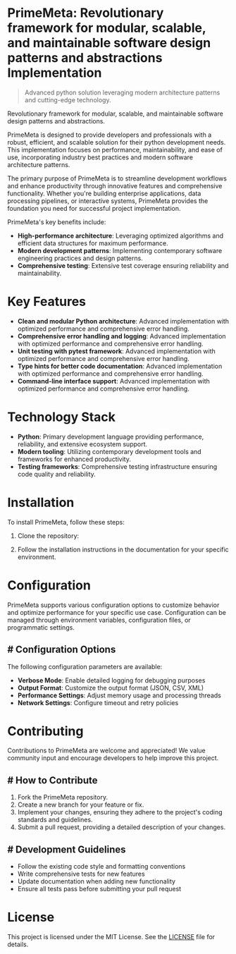 <!-- fallback_PrimeMeta_20250802100427_20582 -->

# PrimeMeta: Revolutionary framework for modular, scalable, and maintainable software design patterns and abstractions Implementation
> Advanced python solution leveraging modern architecture patterns and cutting-edge technology.

Revolutionary framework for modular, scalable, and maintainable software design patterns and abstractions.

PrimeMeta is designed to provide developers and professionals with a robust, efficient, and scalable solution for their python development needs. This implementation focuses on performance, maintainability, and ease of use, incorporating industry best practices and modern software architecture patterns.

The primary purpose of PrimeMeta is to streamline development workflows and enhance productivity through innovative features and comprehensive functionality. Whether you're building enterprise applications, data processing pipelines, or interactive systems, PrimeMeta provides the foundation you need for successful project implementation.

PrimeMeta's key benefits include:

* **High-performance architecture**: Leveraging optimized algorithms and efficient data structures for maximum performance.
* **Modern development patterns**: Implementing contemporary software engineering practices and design patterns.
* **Comprehensive testing**: Extensive test coverage ensuring reliability and maintainability.

# Key Features

* **Clean and modular Python architecture**: Advanced implementation with optimized performance and comprehensive error handling.
* **Comprehensive error handling and logging**: Advanced implementation with optimized performance and comprehensive error handling.
* **Unit testing with pytest framework**: Advanced implementation with optimized performance and comprehensive error handling.
* **Type hints for better code documentation**: Advanced implementation with optimized performance and comprehensive error handling.
* **Command-line interface support**: Advanced implementation with optimized performance and comprehensive error handling.

# Technology Stack

* **Python**: Primary development language providing performance, reliability, and extensive ecosystem support.
* **Modern tooling**: Utilizing contemporary development tools and frameworks for enhanced productivity.
* **Testing frameworks**: Comprehensive testing infrastructure ensuring code quality and reliability.

# Installation

To install PrimeMeta, follow these steps:

1. Clone the repository:


2. Follow the installation instructions in the documentation for your specific environment.

# Configuration

PrimeMeta supports various configuration options to customize behavior and optimize performance for your specific use case. Configuration can be managed through environment variables, configuration files, or programmatic settings.

## # Configuration Options

The following configuration parameters are available:

* **Verbose Mode**: Enable detailed logging for debugging purposes
* **Output Format**: Customize the output format (JSON, CSV, XML)
* **Performance Settings**: Adjust memory usage and processing threads
* **Network Settings**: Configure timeout and retry policies

# Contributing

Contributions to PrimeMeta are welcome and appreciated! We value community input and encourage developers to help improve this project.

## # How to Contribute

1. Fork the PrimeMeta repository.
2. Create a new branch for your feature or fix.
3. Implement your changes, ensuring they adhere to the project's coding standards and guidelines.
4. Submit a pull request, providing a detailed description of your changes.

## # Development Guidelines

* Follow the existing code style and formatting conventions
* Write comprehensive tests for new features
* Update documentation when adding new functionality
* Ensure all tests pass before submitting your pull request

# License

This project is licensed under the MIT License. See the [LICENSE](https://github.com/Muramatsuu/PrimeMeta/blob/main/LICENSE) file for details.
